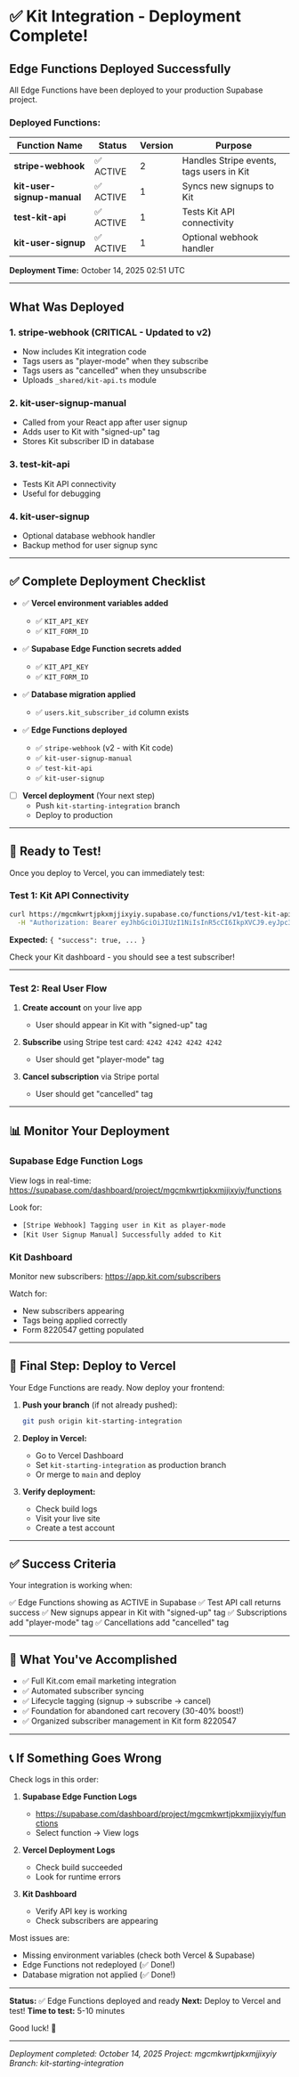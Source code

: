 # ✅ Kit Integration - Deployment Complete!

## Edge Functions Deployed Successfully

All Edge Functions have been deployed to your production Supabase project.

### Deployed Functions:

| Function Name | Status | Version | Purpose |
|---------------|--------|---------|---------|
| **stripe-webhook** | ✅ ACTIVE | 2 | Handles Stripe events, tags users in Kit |
| **kit-user-signup-manual** | ✅ ACTIVE | 1 | Syncs new signups to Kit |
| **test-kit-api** | ✅ ACTIVE | 1 | Tests Kit API connectivity |
| **kit-user-signup** | ✅ ACTIVE | 1 | Optional webhook handler |

**Deployment Time:** October 14, 2025 02:51 UTC

---

## What Was Deployed

### 1. **stripe-webhook (CRITICAL - Updated to v2)**
- Now includes Kit integration code
- Tags users as "player-mode" when they subscribe
- Tags users as "cancelled" when they unsubscribe
- Uploads `_shared/kit-api.ts` module

### 2. **kit-user-signup-manual**
- Called from your React app after user signup
- Adds user to Kit with "signed-up" tag
- Stores Kit subscriber ID in database

### 3. **test-kit-api**
- Tests Kit API connectivity
- Useful for debugging

### 4. **kit-user-signup**
- Optional database webhook handler
- Backup method for user signup sync

---

## ✅ Complete Deployment Checklist

- ✅ **Vercel environment variables added**
  - ✅ `KIT_API_KEY`
  - ✅ `KIT_FORM_ID`

- ✅ **Supabase Edge Function secrets added**
  - ✅ `KIT_API_KEY`
  - ✅ `KIT_FORM_ID`

- ✅ **Database migration applied**
  - ✅ `users.kit_subscriber_id` column exists

- ✅ **Edge Functions deployed**
  - ✅ `stripe-webhook` (v2 - with Kit code)
  - ✅ `kit-user-signup-manual`
  - ✅ `test-kit-api`
  - ✅ `kit-user-signup`

- [ ] **Vercel deployment** (Your next step)
  - Push `kit-starting-integration` branch
  - Deploy to production

---

## 🧪 Ready to Test!

Once you deploy to Vercel, you can immediately test:

### Test 1: Kit API Connectivity

```bash
curl https://mgcmkwrtjpkxmjjixyiy.supabase.co/functions/v1/test-kit-api \
  -H "Authorization: Bearer eyJhbGciOiJIUzI1NiIsInR5cCI6IkpXVCJ9.eyJpc3MiOiJzdXBhYmFzZSIsInJlZiI6Im1nY21rd3J0anBreG1qaml4eWl5Iiwicm9sZSI6ImFub24iLCJpYXQiOjE3NTk4Mjk3NDEsImV4cCI6MjA3NTQwNTc0MX0.RxpnM8n62eEzACbBcF9qIDx3Wq35nSKUkZJFkd5wTUs"
```

**Expected:** `{ "success": true, ... }`

Check your Kit dashboard - you should see a test subscriber!

---

### Test 2: Real User Flow

1. **Create account** on your live app
   - User should appear in Kit with "signed-up" tag

2. **Subscribe** using Stripe test card: `4242 4242 4242 4242`
   - User should get "player-mode" tag

3. **Cancel subscription** via Stripe portal
   - User should get "cancelled" tag

---

## 📊 Monitor Your Deployment

### Supabase Edge Function Logs

View logs in real-time:
https://supabase.com/dashboard/project/mgcmkwrtjpkxmjjixyiy/functions

Look for:
- `[Stripe Webhook] Tagging user in Kit as player-mode`
- `[Kit User Signup Manual] Successfully added to Kit`

### Kit Dashboard

Monitor new subscribers:
https://app.kit.com/subscribers

Watch for:
- New subscribers appearing
- Tags being applied correctly
- Form 8220547 getting populated

---

## 🚀 Final Step: Deploy to Vercel

Your Edge Functions are ready. Now deploy your frontend:

1. **Push your branch** (if not already pushed):
   ```bash
   git push origin kit-starting-integration
   ```

2. **Deploy in Vercel:**
   - Go to Vercel Dashboard
   - Set `kit-starting-integration` as production branch
   - Or merge to `main` and deploy

3. **Verify deployment:**
   - Check build logs
   - Visit your live site
   - Create a test account

---

## ✅ Success Criteria

Your integration is working when:

✅ Edge Functions showing as ACTIVE in Supabase
✅ Test API call returns success
✅ New signups appear in Kit with "signed-up" tag
✅ Subscriptions add "player-mode" tag
✅ Cancellations add "cancelled" tag

---

## 🎉 What You've Accomplished

- ✅ Full Kit.com email marketing integration
- ✅ Automated subscriber syncing
- ✅ Lifecycle tagging (signup → subscribe → cancel)
- ✅ Foundation for abandoned cart recovery (30-40% boost!)
- ✅ Organized subscriber management in Kit form 8220547

---

## 📞 If Something Goes Wrong

Check logs in this order:

1. **Supabase Edge Function Logs**
   - https://supabase.com/dashboard/project/mgcmkwrtjpkxmjjixyiy/functions
   - Select function → View logs

2. **Vercel Deployment Logs**
   - Check build succeeded
   - Look for runtime errors

3. **Kit Dashboard**
   - Verify API key is working
   - Check subscribers are appearing

Most issues are:
- Missing environment variables (check both Vercel & Supabase)
- Edge Functions not redeployed (✅ Done!)
- Database migration not applied (✅ Done!)

---

**Status:** ✅ Edge Functions deployed and ready
**Next:** Deploy to Vercel and test!
**Time to test:** 5-10 minutes

Good luck! 🚀

---

*Deployment completed: October 14, 2025*
*Project: mgcmkwrtjpkxmjjixyiy*
*Branch: kit-starting-integration*
